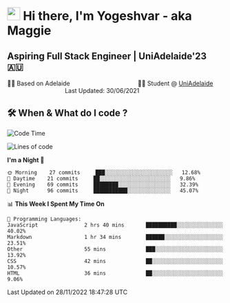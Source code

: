 <h1><img src="https://emojis.slackmojis.com/emojis/images/1531849430/4246/blob-sunglasses.gif?1531849430" width="30"/> Hi there, I'm Yogeshvar - aka Maggie</h1>

## Aspiring Full Stack Engineer | UniAdelaide'23 🇦🇺  
🏂🏻  Based on Adelaide &nbsp;&nbsp;&nbsp;&nbsp;&nbsp;&nbsp;&nbsp;&nbsp;&nbsp;&nbsp;&nbsp;&nbsp;&nbsp;&nbsp;&nbsp;&nbsp;&nbsp;&nbsp;&nbsp;&nbsp;&nbsp;&nbsp;&nbsp;&nbsp;&nbsp;&nbsp;&nbsp;&nbsp;&nbsp;&nbsp;&nbsp;&nbsp;&nbsp;&nbsp;&nbsp;&nbsp;&nbsp;&nbsp;&nbsp;👨‍💻 Student @ [UniAdelaide](https://www.adelaide.edu.au)   &nbsp;&nbsp;&nbsp;&nbsp;&nbsp;&nbsp;&nbsp;&nbsp;&nbsp;&nbsp;&nbsp;&nbsp;&nbsp;&nbsp;&nbsp;&nbsp;&nbsp;&nbsp;&nbsp;&nbsp;&nbsp;&nbsp;&nbsp;&nbsp;&nbsp;&nbsp;&nbsp;&nbsp;&nbsp;&nbsp;&nbsp;&nbsp; &nbsp;Last Updated: 30/06/2021

## 🛠 When & What do I code ?  

<!--START_SECTION:waka-->
![Code Time](http://img.shields.io/badge/Code%20Time-1%2C844%20hrs%2027%20mins-blue)

![Lines of code](https://img.shields.io/badge/From%20Hello%20World%20I%27ve%20Written-2%20Million%20lines%20of%20code-blue)

**I'm a Night 🦉** 

```text
🌞 Morning    27 commits     ███░░░░░░░░░░░░░░░░░░░░░░   12.68% 
🌆 Daytime    21 commits     ██░░░░░░░░░░░░░░░░░░░░░░░   9.86% 
🌃 Evening    69 commits     ████████░░░░░░░░░░░░░░░░░   32.39% 
🌙 Night      96 commits     ███████████░░░░░░░░░░░░░░   45.07%

```


📊 **This Week I Spent My Time On** 

```text
💬 Programming Languages: 
JavaScript               2 hrs 40 mins       ██████████░░░░░░░░░░░░░░░   40.02% 
Markdown                 1 hr 34 mins        ██████░░░░░░░░░░░░░░░░░░░   23.51% 
Other                    55 mins             ███░░░░░░░░░░░░░░░░░░░░░░   13.92% 
CSS                      42 mins             ██░░░░░░░░░░░░░░░░░░░░░░░   10.57% 
HTML                     36 mins             ██░░░░░░░░░░░░░░░░░░░░░░░   9.06%

```


 Last Updated on 28/11/2022 18:47:28 UTC
<!--END_SECTION:waka-->
